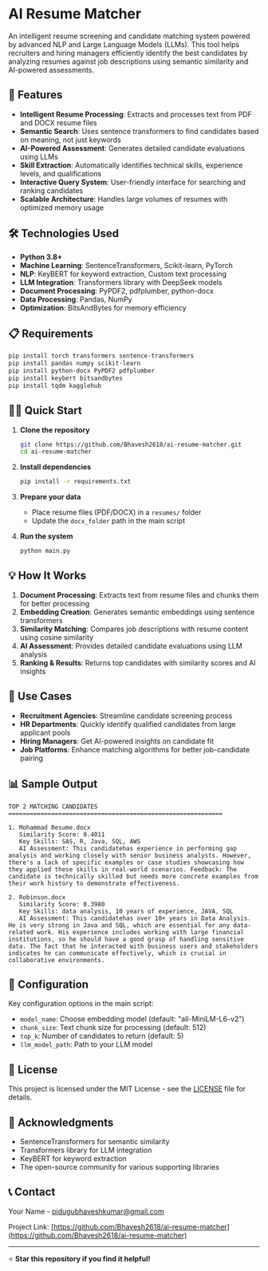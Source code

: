 # AI Resume Matcher

An intelligent resume screening and candidate matching system powered by advanced NLP and Large Language Models (LLMs). This tool helps recruiters and hiring managers efficiently identify the best candidates by analyzing resumes against job descriptions using semantic similarity and AI-powered assessments.

## 🚀 Features

- **Intelligent Resume Processing**: Extracts and processes text from PDF and DOCX resume files
- **Semantic Search**: Uses sentence transformers to find candidates based on meaning, not just keywords
- **AI-Powered Assessment**: Generates detailed candidate evaluations using LLMs
- **Skill Extraction**: Automatically identifies technical skills, experience levels, and qualifications
- **Interactive Query System**: User-friendly interface for searching and ranking candidates
- **Scalable Architecture**: Handles large volumes of resumes with optimized memory usage

## 🛠️ Technologies Used

- **Python 3.8+**
- **Machine Learning**: SentenceTransformers, Scikit-learn, PyTorch
- **NLP**: KeyBERT for keyword extraction, Custom text processing
- **LLM Integration**: Transformers library with DeepSeek models
- **Document Processing**: PyPDF2, pdfplumber, python-docx
- **Data Processing**: Pandas, NumPy
- **Optimization**: BitsAndBytes for memory efficiency

## 📋 Requirements

```bash
pip install torch transformers sentence-transformers
pip install pandas numpy scikit-learn
pip install python-docx PyPDF2 pdfplumber
pip install keybert bitsandbytes
pip install tqdm kagglehub
```

## 🏃‍♂️ Quick Start

1. **Clone the repository**
   ```bash
   git clone https://github.com/Bhavesh2618/ai-resume-matcher.git
   cd ai-resume-matcher
   ```

2. **Install dependencies**
   ```bash
   pip install -r requirements.txt
   ```

3. **Prepare your data**
   - Place resume files (PDF/DOCX) in a `resumes/` folder
   - Update the `docx_folder` path in the main script

4. **Run the system**
   ```bash
   python main.py
   ```

## 💡 How It Works

1. **Document Processing**: Extracts text from resume files and chunks them for better processing
2. **Embedding Creation**: Generates semantic embeddings using sentence transformers
3. **Similarity Matching**: Compares job descriptions with resume content using cosine similarity
4. **AI Assessment**: Provides detailed candidate evaluations using LLM analysis
5. **Ranking & Results**: Returns top candidates with similarity scores and AI insights

## 🎯 Use Cases

- **Recruitment Agencies**: Streamline candidate screening process
- **HR Departments**: Quickly identify qualified candidates from large applicant pools
- **Hiring Managers**: Get AI-powered insights on candidate fit
- **Job Platforms**: Enhance matching algorithms for better job-candidate pairing

## 📊 Sample Output

```
TOP 2 MATCHING CANDIDATES
============================================================

1. Mohammad Resume.docx
   Similarity Score: 0.4011
   Key Skills: SAS, R, Java, SQL, AWS
   AI Assessment: This candidatehas experience in performing gap analysis and working closely with senior business analysts. However, there's a lack of specific examples or case studies showcasing how they applied these skills in real-world scenarios. Feedback: The candidate is technically skilled but needs more concrete examples from their work history to demonstrate effectiveness.

2. Robinson.docx
   Similarity Score: 0.3980
   Key Skills: data analysis, 10 years of experience, JAVA, SQL
   AI Assessment: This candidatehas over 10+ years in Data Analysis. He is very strong in Java and SQL, which are essential for any data-related work. His experience includes working with large financial institutions, so he should have a good grasp of handling sensitive data. The fact that he interacted with business users and stakeholders indicates he can communicate effectively, which is crucial in collaborative environments.
```

## 🔧 Configuration

Key configuration options in the main script:

- `model_name`: Choose embedding model (default: "all-MiniLM-L6-v2")
- `chunk_size`: Text chunk size for processing (default: 512)
- `top_k`: Number of candidates to return (default: 5)
- `llm_model_path`: Path to your LLM model

## 📝 License

This project is licensed under the MIT License - see the [LICENSE](LICENSE) file for details.

## 🙏 Acknowledgments

- SentenceTransformers for semantic similarity
- Transformers library for LLM integration
- KeyBERT for keyword extraction
- The open-source community for various supporting libraries

## 📞 Contact

Your Name - pidugubhaveshkumar@gmail.com

Project Link: [https://github.com/Bhavesh2618/ai-resume-matcher](https://github.com/Bhavesh2618/ai-resume-matcher)

---

⭐ **Star this repository if you find it helpful!**
